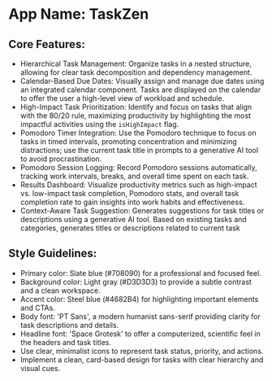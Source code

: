 # **App Name**: TaskZen

## Core Features:

- Hierarchical Task Management: Organize tasks in a nested structure, allowing for clear task decomposition and dependency management.
- Calendar-Based Due Dates: Visually assign and manage due dates using an integrated calendar component. Tasks are displayed on the calendar to offer the user a high-level view of workload and schedule.
- High-Impact Task Prioritization: Identify and focus on tasks that align with the 80/20 rule, maximizing productivity by highlighting the most impactful activities using the `isHighImpact` flag.
- Pomodoro Timer Integration: Use the Pomodoro technique to focus on tasks in timed intervals, promoting concentration and minimizing distractions; use the current task title in prompts to a generative AI tool to avoid procrastination.
- Pomodoro Session Logging: Record Pomodoro sessions automatically, tracking work intervals, breaks, and overall time spent on each task.
- Results Dashboard: Visualize productivity metrics such as high-impact vs. low-impact task completion, Pomodoro stats, and overall task completion rate to gain insights into work habits and effectiveness.
- Context-Aware Task Suggestion: Generates suggestions for task titles or descriptions using a generative AI tool. Based on existing tasks and categories, generates titles or descriptions related to current task

## Style Guidelines:

- Primary color: Slate blue (#708090) for a professional and focused feel.
- Background color: Light gray (#D3D3D3) to provide a subtle contrast and a clean workspace.
- Accent color: Steel blue (#4682B4) for highlighting important elements and CTAs.
- Body font: 'PT Sans', a modern humanist sans-serif providing clarity for task descriptions and details.
- Headline font: 'Space Grotesk' to offer a computerized, scientific feel in the headers and task titles.
- Use clear, minimalist icons to represent task status, priority, and actions.
- Implement a clean, card-based design for tasks with clear hierarchy and visual cues.